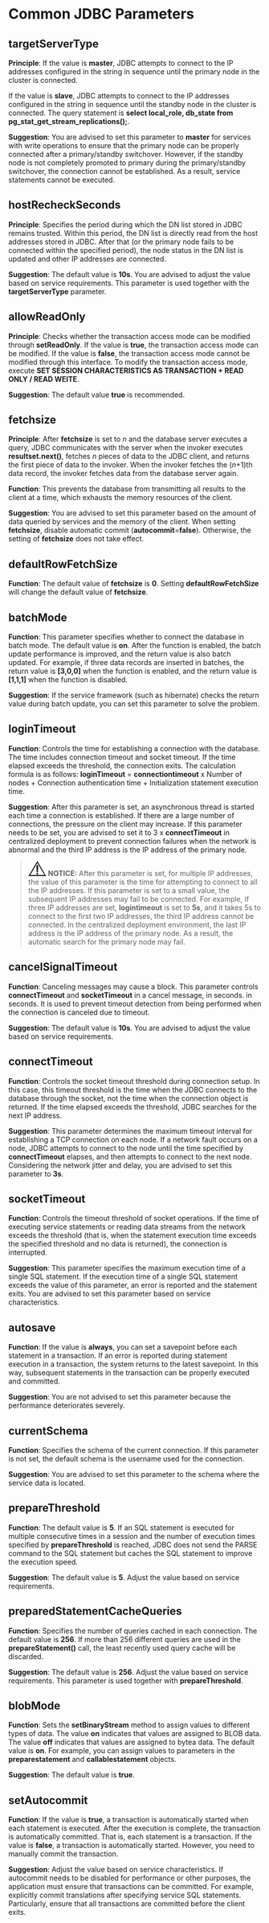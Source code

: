 # Common JDBC Parameters<a name="EN-US_TOPIC_0000001399380057"></a>

## targetServerType<a name="section556210112155"></a>

**Principle**: If the value is **master**, JDBC attempts to connect to the IP addresses configured in the string in sequence until the primary node in the cluster is connected.

If the value is **slave**, JDBC attempts to connect to the IP addresses configured in the string in sequence until the standby node in the cluster is connected. The query statement is **select local\_role, db\_state from pg\_stat\_get\_stream\_replications\(\);**.

**Suggestion**: You are advised to set this parameter to **master** for services with write operations to ensure that the primary node can be properly connected after a primary/standby switchover. However, if the standby node is not completely promoted to primary during the primary/standby switchover, the connection cannot be established. As a result, service statements cannot be executed.

## hostRecheckSeconds<a name="section57081469162"></a>

**Principle**: Specifies the period during which the DN list stored in JDBC remains trusted. Within this period, the DN list is directly read from the host addresses stored in JDBC. After that (or the primary node fails to be connected within the specified period), the node status in the DN list is updated and other IP addresses are connected.

**Suggestion**: The default value is **10s**. You are advised to adjust the value based on service requirements. This parameter is used together with the **targetServerType** parameter.

## allowReadOnly<a name="section971895131917"></a>

**Principle**: Checks whether the transaction access mode can be modified through **setReadOnly**. If the value is **true**, the transaction access mode can be modified. If the value is **false**, the transaction access mode cannot be modified through this interface. To modify the transaction access mode, execute **SET SESSION CHARACTERISTICS AS TRANSACTION + READ ONLY / READ WEITE**.

**Suggestion**: The default value **true** is recommended.

## fetchsize<a name="section977561515206"></a>

**Principle**: After **fetchsize** is set to *n* and the database server executes a query, JDBC communicates with the server when the invoker executes **resultset.next\(\)**, fetches *n* pieces of data to the JDBC client, and returns the first piece of data to the invoker. When the invoker fetches the (*n*+1)th data record, the invoker fetches data from the database server again.

**Function**: This prevents the database from transmitting all results to the client at a time, which exhausts the memory resources of the client.

**Suggestion**: You are advised to set this parameter based on the amount of data queried by services and the memory of the client. When setting **fetchsize**, disable automatic commit \(**autocommit**=**false**\). Otherwise, the setting of **fetchsize** does not take effect.

## defaultRowFetchSize<a name="section1097717285206"></a>

**Function**: The default value of **fetchsize** is **0**. Setting **defaultRowFetchSize** will change the default value of **fetchsize**.

## batchMode<a name="section27774212223"></a>

**Function**: This parameter specifies whether to connect the database in batch mode. The default value is **on**. After the function is enabled, the batch update performance is improved, and the return value is also batch updated. For example, if three data records are inserted in batches, the return value is **\[3,0,0\]** when the function is enabled, and the return value is **\[1,1,1\]** when the function is disabled.

**Suggestion**: If the service framework \(such as hibernate\) checks the return value during batch update, you can set this parameter to solve the problem.

## loginTimeout<a name="section191718166231"></a>

**Function**: Controls the time for establishing a connection with the database. The time includes connection timeout and socket timeout. If the time elapsed exceeds the threshold, the connection exits. The calculation formula is as follows: **loginTimeout** = **connectiontimeout** x Number of nodes + Connection authentication time + Initialization statement execution time.

**Suggestion**: After this parameter is set, an asynchronous thread is started each time a connection is established. If there are a large number of connections, the pressure on the client may increase. If this parameter needs to be set, you are advised to set it to 3 x **connectTimeout** in centralized deployment to prevent connection failures when the network is abnormal and the third IP address is the IP address of the primary node.

>![](public_sys-resources/icon-notice.gif) **NOTICE:**
>After this parameter is set, for multiple IP addresses, the value of this parameter is the time for attempting to connect to all the IP addresses. If this parameter is set to a small value, the subsequent IP addresses may fail to be connected. For example, if three IP addresses are set, **logintimeout** is set to **5s**, and it takes 5s to connect to the first two IP addresses, the third IP address cannot be connected. In the centralized deployment environment, the last IP address is the IP address of the primary node. As a result, the automatic search for the primary node may fail.

## cancelSignalTimeout<a name="section158271453172310"></a>

**Function**: Canceling messages may cause a block. This parameter controls **connectTimeout** and **socketTimeout** in a cancel message, in seconds. in seconds. It is used to prevent timeout detection from being performed when the connection is canceled due to timeout.

**Suggestion**: The default value is **10s**. You are advised to adjust the value based on service requirements.

## connectTimeout<a name="section233713142242"></a>

**Function**: Controls the socket timeout threshold during connection setup. In this case, this timeout threshold is the time when the JDBC connects to the database through the socket, not the time when the connection object is returned. If the time elapsed exceeds the threshold, JDBC searches for the next IP address.

**Suggestion**: This parameter determines the maximum timeout interval for establishing a TCP connection on each node. If a network fault occurs on a node, JDBC attempts to connect to the node until the time specified by **connectTimeout** elapses, and then attempts to connect to the next node. Considering the network jitter and delay, you are advised to set this parameter to **3s**.

## socketTimeout<a name="section663313518243"></a>

**Function**: Controls the timeout threshold of socket operations. If the time of executing service statements or reading data streams from the network exceeds the threshold (that is, when the statement execution time exceeds the specified threshold and no data is returned), the connection is interrupted.

**Suggestion**: This parameter specifies the maximum execution time of a single SQL statement. If the execution time of a single SQL statement exceeds the value of this parameter, an error is reported and the statement exits. You are advised to set this parameter based on service characteristics.

## autosave<a name="section177291155122418"></a>

**Function**: If the value is **always**, you can set a savepoint before each statement in a transaction. If an error is reported during statement execution in a transaction, the system returns to the latest savepoint. In this way, subsequent statements in the transaction can be properly executed and committed.

**Suggestion**: You are not advised to set this parameter because the performance deteriorates severely.

## currentSchema<a name="section196082212252"></a>

**Function**: Specifies the schema of the current connection. If this parameter is not set, the default schema is the username used for the connection.

**Suggestion**: You are advised to set this parameter to the schema where the service data is located.

## prepareThreshold<a name="section65591537122511"></a>

**Function**: The default value is **5**. If an SQL statement is executed for multiple consecutive times in a session and the number of execution times specified by **prepareThreshold** is reached, JDBC does not send the PARSE command to the SQL statement but caches the SQL statement to improve the execution speed.

**Suggestion**: The default value is **5**. Adjust the value based on service requirements.

## preparedStatementCacheQueries<a name="section97391426267"></a>

**Function**: Specifies the number of queries cached in each connection. The default value is **256**. If more than 256 different queries are used in the **prepareStatement\(\)** call, the least recently used query cache will be discarded.

**Suggestion**: The default value is **256**. Adjust the value based on service requirements. This parameter is used together with **prepareThreshold**.

## blobMode<a name="section20591122619265"></a>

**Function**: Sets the **setBinaryStream** method to assign values to different types of data. The value **on** indicates that values are assigned to BLOB data. The value **off** indicates that values are assigned to bytea data. The default value is **on**. For example, you can assign values to parameters in the **preparestatement** and **callablestatement** objects.

**Suggestion**: The default value is **true**.

## setAutocommit<a name="section710434213264"></a>

**Function**: If the value is **true**, a transaction is automatically started when each statement is executed. After the execution is complete, the transaction is automatically committed. That is, each statement is a transaction. If the value is **false**, a transaction is automatically started. However, you need to manually commit the transaction.

**Suggestion**: Adjust the value based on service characteristics. If autocommit needs to be disabled for performance or other purposes, the application must ensure that transactions can be committed. For example, explicitly commit translations after specifying service SQL statements. Particularly, ensure that all transactions are committed before the client exits.
